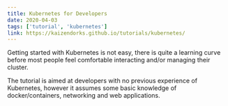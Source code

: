```yaml
---
title: Kubernetes for Developers
date: 2020-04-03
tags: ['tutorial', 'kubernetes']
link: https://kaizendorks.github.io/tutorials/kubernetes/
---
```


Getting started with Kubernetes is not easy, there is quite a learning curve before most people feel comfortable interacting and/or managing their cluster.

The tutorial is aimed at developers with no previous experience of Kubernetes, however it assumes some basic knowledge of docker/containers, networking and web applications.

